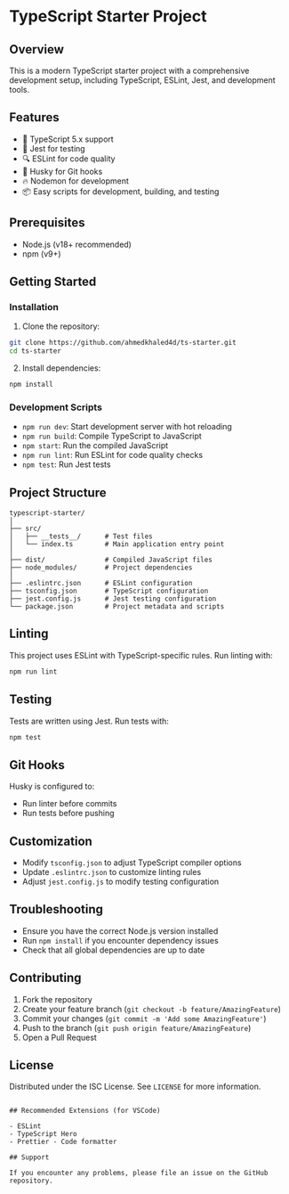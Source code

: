 # TypeScript Starter Project

## Overview

This is a modern TypeScript starter project with a comprehensive development setup, including TypeScript, ESLint, Jest, and development tools.

## Features

- 🚀 TypeScript 5.x support
- 🧪 Jest for testing
- 🔍 ESLint for code quality
- 🔧 Husky for Git hooks
- 🔥 Nodemon for development
- 📦 Easy scripts for development, building, and testing

## Prerequisites

- Node.js (v18+ recommended)
- npm (v9+)

## Getting Started

### Installation

1. Clone the repository:

```bash
git clone https://github.com/ahmedkhaled4d/ts-starter.git
cd ts-starter
```

2. Install dependencies:

```bash
npm install
```

### Development Scripts

- `npm run dev`: Start development server with hot reloading
- `npm run build`: Compile TypeScript to JavaScript
- `npm start`: Run the compiled JavaScript
- `npm run lint`: Run ESLint for code quality checks
- `npm test`: Run Jest tests

## Project Structure

```
typescript-starter/
│
├── src/
│   ├── __tests__/      # Test files
│   └── index.ts        # Main application entry point
│
├── dist/               # Compiled JavaScript files
├── node_modules/       # Project dependencies
│
├── .eslintrc.json      # ESLint configuration
├── tsconfig.json       # TypeScript configuration
├── jest.config.js      # Jest testing configuration
└── package.json        # Project metadata and scripts
```

## Linting

This project uses ESLint with TypeScript-specific rules. Run linting with:

```bash
npm run lint
```

## Testing

Tests are written using Jest. Run tests with:

```bash
npm test
```

## Git Hooks

Husky is configured to:

- Run linter before commits
- Run tests before pushing

## Customization

- Modify `tsconfig.json` to adjust TypeScript compiler options
- Update `.eslintrc.json` to customize linting rules
- Adjust `jest.config.js` to modify testing configuration

## Troubleshooting

- Ensure you have the correct Node.js version installed
- Run `npm install` if you encounter dependency issues
- Check that all global dependencies are up to date

## Contributing

1. Fork the repository
2. Create your feature branch (`git checkout -b feature/AmazingFeature`)
3. Commit your changes (`git commit -m 'Add some AmazingFeature'`)
4. Push to the branch (`git push origin feature/AmazingFeature`)
5. Open a Pull Request

## License

Distributed under the ISC License. See `LICENSE` for more information.

```

## Recommended Extensions (for VSCode)

- ESLint
- TypeScript Hero
- Prettier - Code formatter

## Support

If you encounter any problems, please file an issue on the GitHub repository.
```

